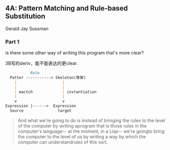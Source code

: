 ## 4A: Pattern Matching and Rule-based Substitution

Gerald Jay Sussman

### Part 1

is there some other way of writing this program that's more clear?

3B写的deriv，能不能表达的更clear.

```markdown
           Rule
  Patter -----------> Skeleton(骨架)
    |                    |
    |                    |
    | mactch             | instantiation
    |                    |
    v                    v
Expression |------>  Expression
  Source               target
```

>  And what we're going to do is instead of bringing the rules to the level of the computer by writing aprogram that is those rules in the computer's language-- at the moment, in a Lisp-- we're goingto bring the computer to the level of us by writing a way by which the computer can understandrules of this sort.


